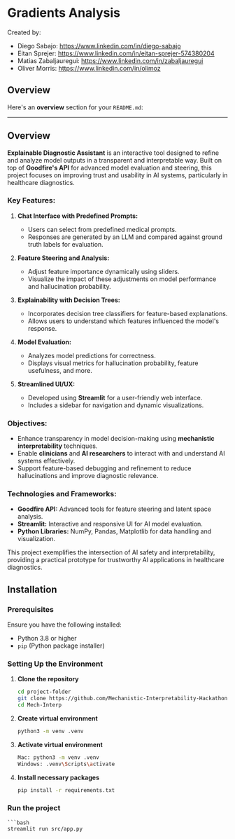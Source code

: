 # Gradients Analysis 

Created by: 
- Diego Sabajo: https://www.linkedin.com/in/diego-sabajo
- Eitan Sprejer: https://www.linkedin.com/in/eitan-sprejer-574380204
- Matias Zabaljauregui: https://www.linkedin.com/in/zabaljauregui
- Oliver Morris: https://www.linkedin.com/in/olimoz

## Overview
Here's an **overview** section for your `README.md`:

---

## Overview

**Explainable Diagnostic Assistant** is an interactive tool designed to refine and analyze model outputs in a transparent and interpretable way. Built on top of **Goodfire's API** for advanced model evaluation and steering, this project focuses on improving trust and usability in AI systems, particularly in healthcare diagnostics. 

### Key Features:
1. **Chat Interface with Predefined Prompts:**
   - Users can select from predefined medical prompts.
   - Responses are generated by an LLM and compared against ground truth labels for evaluation.

2. **Feature Steering and Analysis:**
   - Adjust feature importance dynamically using sliders.
   - Visualize the impact of these adjustments on model performance and hallucination probability.

3. **Explainability with Decision Trees:**
   - Incorporates decision tree classifiers for feature-based explanations.
   - Allows users to understand which features influenced the model's response.

4. **Model Evaluation:**
   - Analyzes model predictions for correctness.
   - Displays visual metrics for hallucination probability, feature usefulness, and more.

5. **Streamlined UI/UX:**
   - Developed using **Streamlit** for a user-friendly web interface.
   - Includes a sidebar for navigation and dynamic visualizations.

### Objectives:
- Enhance transparency in model decision-making using **mechanistic interpretability** techniques.
- Enable **clinicians** and **AI researchers** to interact with and understand AI systems effectively.
- Support feature-based debugging and refinement to reduce hallucinations and improve diagnostic relevance.

### Technologies and Frameworks:
- **Goodfire API:** Advanced tools for feature steering and latent space analysis.
- **Streamlit:** Interactive and responsive UI for AI model evaluation.
- **Python Libraries:** NumPy, Pandas, Matplotlib for data handling and visualization.

This project exemplifies the intersection of AI safety and interpretability, providing a practical prototype for trustworthy AI applications in healthcare diagnostics.

## Installation

### Prerequisites
Ensure you have the following installed:
- Python 3.8 or higher
- `pip` (Python package installer)

### Setting Up the Environment
1. **Clone the repository**
    ```bash
   cd project-folder
   git clone https://github.com/Mechanistic-Interpretability-Hackathon/Mech-Interp.git
   cd Mech-Interp

2. **Create virtual environment**
    ```bash
    python3 -m venv .venv

3. **Activate virtual environment**
    ```bash
    Mac: python3 -m venv .venv
    Windows: .venv\Scripts\activate

4. **Install necessary packages**
    ```bash
    pip install -r requirements.txt

### Run the project
    ```bash
    streamlit run src/app.py
